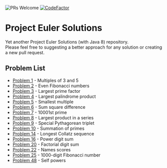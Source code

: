 ![PRs Welcome](https://img.shields.io/badge/PRs-welcome-brightgreen.svg?style=flat-square)
[![CodeFactor](https://www.codefactor.io/repository/github/oguzozkeroglu/project-euler-solutions/badge)](https://www.codefactor.io/repository/github/oguzozkeroglu/project-euler-solutions)
# Project Euler Solutions
Yet another Project Euler Solutions (with Java 8) repository.<br />
Please feel free to suggesting a better approach for any solution or creating a new pull request.

## Problem List
* [Problem 1](https://github.com/OguzOzkeroglu/project-euler-solutions/blob/master/src/main/java/com/foo/projecteuler/Problem001.java) - Multiples of 3 and 5
* [Problem 2](https://github.com/OguzOzkeroglu/project-euler-solutions/blob/master/src/main/java/com/foo/projecteuler/Problem002.java) - Even Fibonacci numbers
* [Problem 3](https://github.com/OguzOzkeroglu/project-euler-solutions/blob/master/src/main/java/com/foo/projecteuler/Problem003.java) - Largest prime factor
* [Problem 4](https://github.com/OguzOzkeroglu/project-euler-solutions/blob/master/src/main/java/com/foo/projecteuler/Problem004.java) - Largest palindrome product
* [Problem 5](https://github.com/OguzOzkeroglu/project-euler-solutions/blob/master/src/main/java/com/foo/projecteuler/Problem005.java) - Smallest multiple
* [Problem 6](https://github.com/OguzOzkeroglu/project-euler-solutions/blob/master/src/main/java/com/foo/projecteuler/Problem006.java) - Sum square difference
* [Problem 7](https://github.com/OguzOzkeroglu/project-euler-solutions/blob/master/src/main/java/com/foo/projecteuler/Problem007.java) - 10001st prime
* [Problem 8](https://github.com/OguzOzkeroglu/project-euler-solutions/blob/master/src/main/java/com/foo/projecteuler/Problem008.java) - Largest product in a series
* [Problem 9](https://github.com/OguzOzkeroglu/project-euler-solutions/blob/master/src/main/java/com/foo/projecteuler/Problem009.java) - Special Pythagorean triplet
* [Problem 10](https://github.com/OguzOzkeroglu/project-euler-solutions/blob/master/src/main/java/com/foo/projecteuler/Problem010.java) - Summation of primes
* [Problem 14](https://github.com/OguzOzkeroglu/project-euler-solutions/blob/master/src/main/java/com/foo/projecteuler/Problem014.java) - Longest Collatz sequence
* [Problem 16](https://github.com/OguzOzkeroglu/project-euler-solutions/blob/master/src/main/java/com/foo/projecteuler/Problem016.java) - Power digit sum
* [Problem 20](https://github.com/OguzOzkeroglu/project-euler-solutions/blob/master/src/main/java/com/foo/projecteuler/Problem020.java) - Factorial digit sum
* [Problem 22](https://github.com/OguzOzkeroglu/project-euler-solutions/blob/master/src/main/java/com/foo/projecteuler/Problem022.java) - Names scores
* [Problem 25](https://github.com/OguzOzkeroglu/project-euler-solutions/blob/master/src/main/java/com/foo/projecteuler/Problem025.java) - 1000-digit Fibonacci number
* [Problem 48](https://github.com/OguzOzkeroglu/project-euler-solutions/blob/master/src/main/java/com/foo/projecteuler/Problem048.java) - Self powers
